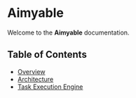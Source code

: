 # Aimyable

Welcome to the **Aimyable** documentation.

## Table of Contents

- [Overview](overview.md)
- [Architecture](architecture.md)
- [Task Execution Engine](task_execution_engine.md)
